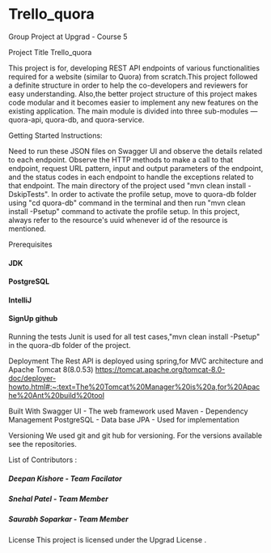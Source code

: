 # Trello_quora
Group Project at Upgrad - Course 5

Project Title
Trello_quora

This project is for, developing REST API endpoints of various functionalities required for a website (similar to Quora) from scratch.This project followed a definite structure in order to help the co-developers and reviewers for easy understanding. Also,the better project structure of this project makes code modular and it becomes easier to implement any new features on the existing application. The main module is divided into three sub-modules — quora-api, quora-db, and quora-service.

Getting Started Instructions:

Need to run these JSON files on Swagger UI and observe the details related to each endpoint. Observe the HTTP methods to make a call to that endpoint, request URL pattern, input and output parameters of the endpoint, and the status codes in each endpoint to handle the exceptions related to that endpoint. The main directory of the project used "mvn clean install -DskipTests". In order to activate the profile setup, move to quora-db folder using "cd quora-db" command in the terminal and then run "mvn clean install -Psetup" command to activate the profile setup. In this project, always refer to the resource's uuid whenever id of the resource is mentioned.

Prerequisites

#### JDK
#### PostgreSQL
#### IntelliJ
#### SignUp github

Running the tests
Junit is used for all test cases,"mvn clean install -Psetup" in the quora-db folder of the project.

Deployment
The Rest API is deployed using spring,for MVC architecture and Apache Tomcat 8(8.0.53) https://tomcat.apache.org/tomcat-8.0-doc/deployer-howto.html#:~:text=The%20Tomcat%20Manager%20is%20a,for%20Apache%20Ant%20build%20tool

Built With
Swagger UI - The web framework used
Maven - Dependency Management
PostgreSQL - Data base
JPA - Used for implementation

Versioning
We used git and git hub for versioning. For the versions available see the repositories.

List of Contributors :
#####  Deepan Kishore - Team Facilator
#####  Snehal Patel - Team Member
#####  Saurabh Soparkar - Team Member


License This project is licensed under the Upgrad License .
